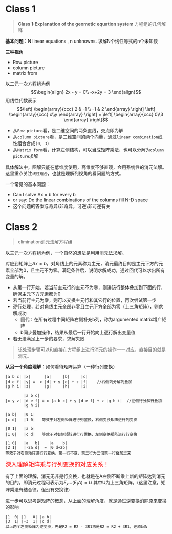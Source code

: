 # Class 1
> **Class 1:Explanation of the geometic equation system** 方程组的几何解释

**基本问题**：N linear equations , n unknowns. 求解N个线性等式的n个未知数

**三种视角**
* Row picture
* column picture
* matrix from

以二元一次方程组为例
$$\begin{align} 2x - y = 0\\
-x+2y = 3 \end{align}$$
用线性代数表示
$$\left[
\begin{array}{ccc}
2 & -1 \\
-1 & 2 
\end{array}
\right] 
\left[
\begin{array}{ccc}
x\\y
\end{array}
\right] = \left[ \begin{array}{ccc} 0\\3 \end{array} \right]$$
* 从`Row picture`看，是二维空间的两条直线，交点即为解
* 从`column picture`看，是二维空间的两个向量，通过`linear combination`线性组合合成`(0, 3)`
* 从`Matrix form`看，计算左侧结构，可以当成矩阵乘法，也可以分解为`column picture`求解

具体解法中，图解只能在低维度使用，高维度不够直观，会用系统性的消元法解。这里重点关注`线性组合`，也就是理解列视角的看问题的方式。

一个常见的基本问题：
* Can I solve Ax = b for every b
* or say: Do the linear combinations of the columns fill N-D space
* 这个问题的答案与奇异\非奇异，可逆\非可逆有关

# Class 2
> elimination消元法解方程组

以三元一次方程组为例，一个自然的想法是利用消元法求解。

对应到矩阵上$Ax = b$，对角线上的元素称为主元，消元最终目的是主元下方的元素全部为0，且主元不为零。满足条件后，说明求解成功，通过回代可以求出所有变量的解。
* 从第一行开始，若当前主元行的主元不为零，则讲该行整体叠加到下面的行，确保主元下方元素都为0
* 若当前行主元为零，则可以交换主元行和其它行的位置，再次尝试第一步
* 逐行处理，若对角线主元全部非零且主元下方全部为零（上三角矩阵），则求解成功
    * 回代：在所有过程中间矩阵右侧补充b列，称为argumented matrix增广矩阵
    * b同步叠加操作，结果从最后一行开始向上逐行解出变量值
* 若无法满足上一步的要求，求解失败
> 该处理步骤可以和直接在方程组上进行消元的操作一一对应，直接目的就是消元。

**从另一个角度理解**：如何看待矩阵运算（一种行列变换）
```
|a b c| |x|      |a|     |b|     |c|
|d e f| |y| =  x |d| + y |e| + z |f|    //右侧列分解列叠加
|g h i| |z|      |g|     |h|     |i|

        |a b c|    
|x y z| |d e f| = x |a b c| + y |d e f| + z |g h i|  //左侧行分解行叠加
        |g h i|
 
|a b|   |0 1| 
|c d|   |1 0|   等效于对左侧矩阵进行列置换，右侧变换矩阵进行列变换

|0 1|   |a b|   
|1 0|   |c d|   等效于对右侧矩阵进行行置换，左侧变换矩阵进行行变换

|1 0|   |a   b|    |a    b|
|2 1|   |-2a d|  = |0 d+2b|
等效于对右侧矩阵进行行变换，第一行不变，第二行为二倍第一行叠加过来
```
<font color="red" size = 4> 深入理解矩阵乘与行列变换的对应关系！ </font>

有了上面的理解，消元无非是行变换，也就是在A左侧不断乘上新的矩阵达到消元的目的。即消元过程可表示为$E_{x}\dots(E_{1}A) = U$ 其中U为上三角矩阵。(这里注意，矩阵乘法有结合律，但没有交换律)

进一步可以思考逆矩阵的概念，从上面的理解角度，就是通过逆变换消除原来变换的影响
```
|1  0| |1   0| |a b|
|3  1| |-3  1| |c d|
以上两个左侧矩阵为逆变换，先是R2 = R2 - 3R1再是R2 = R2 + 3R1，还原回A
```
